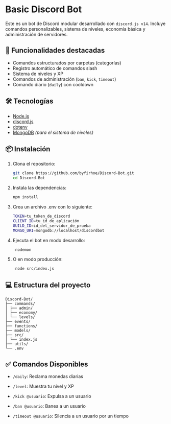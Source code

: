 # Basic Discord Bot

Este es un bot de Discord modular desarrollado con `discord.js v14`. Incluye comandos personalizables, sistema de niveles, economía básica y administración de servidores.

## 🚀 Funcionalidades destacadas

- Comandos estructurados por carpetas (categorías)
- Registro automático de comandos slash
- Sistema de niveles y XP
- Comandos de administración (`ban`, `kick`, `timeout`)
- Comando diario (`daily`) con cooldown

## 🛠 Tecnologías

- [Node.js](https://nodejs.org/)
- [discord.js](https://discord.js.org/)
- [dotenv](https://www.npmjs.com/package/dotenv)
- [MongoDB](https://www.mongodb.com/) _(para el sistema de niveles)_

## 📦 Instalación

1. Clona el repositorio:
   ```bash
   git clone https://github.com/byfirhoe/Discord-Bot.git
   cd Discord-Bot
   ```
2. Instala las dependencias:
   ```bash
   npm install
   ```
3. Crea un archivo .env con lo siguiente:
   ```bash
   TOKEN=tu_token_de_discord
   CLIENT_ID=tu_id_de_aplicación
   GUILD_ID=id_del_servidor_de_prueba
   MONGO_URI=mongodb://localhost/discordbot
   ```
4. Ejecuta el bot en modo desarrollo:

   ```bash
    nodemon
   ```

5. O en modo producción:

   ```
    node src/index.js

   ```

## 💻 Estructura del proyecto

    Discord-Bot/
    ├── commands/
    │ ├── admin/
    │ ├── economy/
    │ └── levels/
    ├── events/
    ├── functions/
    ├── models/
    ├── src/
    │ └── index.js
    ├── utils/
    └── .env

## ✅ Comandos Disponibles

- `/daily`: Reclama monedas diarias

- `/level`: Muestra tu nivel y XP

- `/kick @usuario`: Expulsa a un usuario

- `/ban @usuario`: Banea a un usuario

- `/timeout @usuario`: Silencia a un usuario por un tiempo
